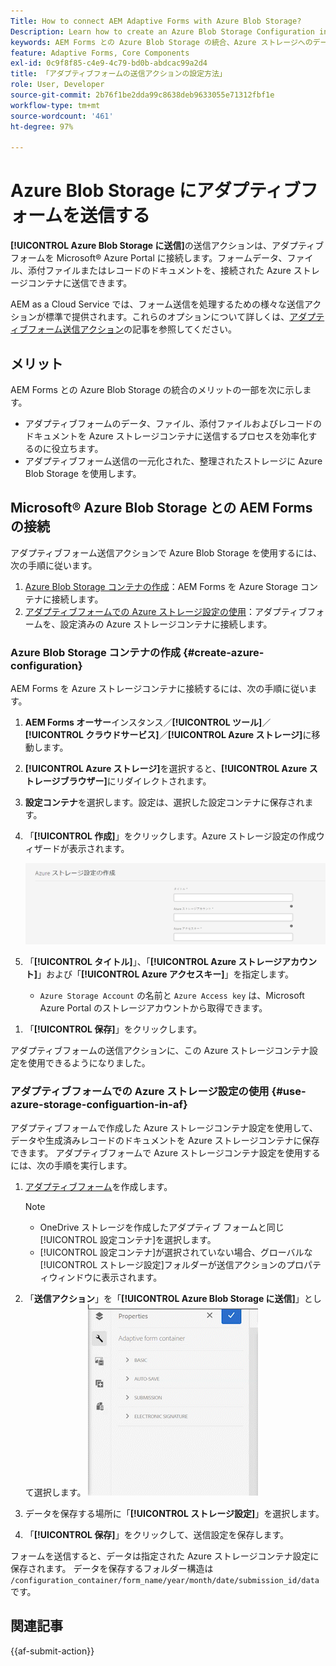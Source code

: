 ```yaml
---
Title: How to connect AEM Adaptive Forms with Azure Blob Storage?
Description: Learn how to create an Azure Blob Storage Configuration in AEM Forms and use it within your Adaptive Forms for efficient data storage.
keywords: AEM Forms との Azure Blob Storage の統合、Azure ストレージへのデータの送信、AEM Forms での Azure ストレージ設定の作成、アダプティブフォーム送信アクションでの Azure Blob Storage の使用
feature: Adaptive Forms, Core Components
exl-id: 0c9f8f85-c4e9-4c79-bd0b-abdcac99a2d4
title: 「アダプティブフォームの送信アクションの設定方法」
role: User, Developer
source-git-commit: 2b76f1be2dda99c8638deb9633055e71312fbf1e
workflow-type: tm+mt
source-wordcount: '461'
ht-degree: 97%

---
```


# Azure Blob Storage にアダプティブフォームを送信する

**[!UICONTROL Azure Blob Storage に送信]**&#x200B;の送信アクションは、アダプティブフォームを Microsoft® Azure Portal に接続します。フォームデータ、ファイル、添付ファイルまたはレコードのドキュメントを、接続された Azure ストレージコンテナに送信できます。

AEM as a Cloud Service では、フォーム送信を処理するための様々な送信アクションが標準で提供されます。これらのオプションについて詳しくは、[アダプティブフォーム送信アクション](/help/forms/configure-submit-actions-core-components.md)の記事を参照してください。

## メリット

AEM Forms との Azure Blob Storage の統合のメリットの一部を次に示します。

* アダプティブフォームのデータ、ファイル、添付ファイルおよびレコードのドキュメントを Azure ストレージコンテナに送信するプロセスを効率化するのに役立ちます。
* アダプティブフォーム送信の一元化された、整理されたストレージに Azure Blob Storage を使用します。

## Microsoft® Azure Blob Storage との AEM Forms の接続

アダプティブフォーム送信アクションで Azure Blob Storage を使用するには、次の手順に従います。

1. [Azure Blob Storage コンテナの作成](#create-a-azure-blob-storage-container-create-azure-configuration)：AEM Forms を Azure Storage コンテナに接続します。
2. [アダプティブフォームでの Azure ストレージ設定の使用](#use-azure-storage-configuration-in-an-adaptive-form-use-azure-storage-configuartion-in-af)：アダプティブフォームを、設定済みの Azure ストレージコンテナに接続します。

### Azure Blob Storage コンテナの作成 {#create-azure-configuration}

AEM Forms を Azure ストレージコンテナに接続するには、次の手順に従います。
1. **AEM Forms オーサー**&#x200B;インスタンス／**[!UICONTROL ツール]**／**[!UICONTROL クラウドサービス]**／**[!UICONTROL Azure ストレージ]**&#x200B;に移動します。
1. **[!UICONTROL Azure ストレージ]**&#x200B;を選択すると、**[!UICONTROL Azure ストレージブラウザー]**&#x200B;にリダイレクトされます。
1. **設定コンテナ**&#x200B;を選択します。設定は、選択した設定コンテナに保存されます。
1. 「**[!UICONTROL 作成]**」をクリックします。Azure ストレージ設定の作成ウィザードが表示されます。

   ![Azure ストレージ設定](/help/forms/assets/azure-storage-configuration.png)

1. 「**[!UICONTROL タイトル]**」、「**[!UICONTROL Azure ストレージアカウント]**」および「**[!UICONTROL Azure アクセスキー]**」を指定します。

   * `Azure Storage Account` の名前と `Azure Access key` は、Microsoft Azure Portal のストレージアカウントから取得できます。
<!--

    >[!NOTE]
    >
    > The URL for **[!UICONTROL Azure Blob Endpoint]** is automatically appended to the textbox when a value is entered for **[!UICONTROL Azure Storage Account]**. You can update the Azure Blob End Point URL with your custom domain. Steps to update URL for **[!UICONTROL Azure Blob End Point]**:
    > 1. [Enable the AEM Advance Networking VPN support](https://experienceleague.adobe.com/docs/experience-manager-learn/cloud-service/networking/advanced-networking.html)
    > 1. [Enable dedicated egress IP link](https://experienceleague.adobe.com/docs/experience-manager-learn/cloud-service/networking/advanced-networking.html)
    > 1. [Map custom domain to azure blob storage](https://learn.microsoft.com/en-us/azure/storage/blobs/storage-custom-domain-name?tabs=azure-portal)
-->

1. 「**[!UICONTROL 保存]**」をクリックします。

アダプティブフォームの送信アクションに、この Azure ストレージコンテナ設定を使用できるようになりました。

### アダプティブフォームでの Azure ストレージ設定の使用 {#use-azure-storage-configuartion-in-af}

アダプティブフォームで作成した Azure ストレージコンテナ設定を使用して、データや生成済みレコードのドキュメントを Azure ストレージコンテナに保存できます。 アダプティブフォームで Azure ストレージコンテナ設定を使用するには、次の手順を実行します。
1. [アダプティブフォーム](/help/forms/creating-adaptive-form-core-components.md)を作成します。

   >[!NOTE]
   >
   > * OneDrive ストレージを作成したアダプティブ フォームと同じ[!UICONTROL 設定コンテナ]を選択します。
   > * [!UICONTROL 設定コンテナ]が選択されていない場合、グローバルな[!UICONTROL ストレージ設定]フォルダーが送信アクションのプロパティウィンドウに表示されます。

1. 「**送信アクション**」を「**[!UICONTROL Azure Blob Storage に送信]**」として選択します。
   ![Azure Blob Storage GIF](/help/forms/assets/azure-submit-video.gif)

1. データを保存する場所に「**[!UICONTROL ストレージ設定]**」を選択します。
1. 「**[!UICONTROL 保存]**」をクリックして、送信設定を保存します。

フォームを送信すると、データは指定された Azure ストレージコンテナ設定に保存されます。
データを保存するフォルダー構造は `/configuration_container/form_name/year/month/date/submission_id/data` です。

## 関連記事

{{af-submit-action}}
